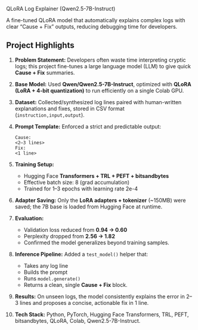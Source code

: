 
 QLoRA Log Explainer (Qwen2.5-7B-Instruct)

A fine-tuned QLoRA model that automatically explains complex logs with clear “Cause + Fix” outputs, reducing debugging time for developers.



## Project Highlights

1. **Problem Statement:** Developers often waste time interpreting cryptic logs; this project fine-tunes a large language model (LLM) to give quick **Cause + Fix** summaries.

2. **Base Model:** Used **Qwen/Qwen2.5-7B-Instruct**, optimized with **QLoRA (LoRA + 4-bit quantization)** to run efficiently on a single Colab GPU.

3. **Dataset:** Collected/synthesized log lines paired with human-written explanations and fixes, stored in CSV format (`instruction,input,output`).

4. **Prompt Template:** Enforced a strict and predictable output:

   ```
   Cause:
   <2–3 lines>
   Fix:
   <1 line>
   ```

5. **Training Setup:**

   * Hugging Face **Transformers + TRL + PEFT + bitsandbytes**
   * Effective batch size: 8 (grad accumulation)
   * Trained for 1–3 epochs with learning rate 2e-4

6. **Adapter Saving:** Only the **LoRA adapters + tokenizer** (\~150MB) were saved; the 7B base is loaded from Hugging Face at runtime.

7. **Evaluation:**

   * Validation loss reduced from **0.94 → 0.60**
   * Perplexity dropped from **2.56 → 1.82**
   * Confirmed the model generalizes beyond training samples.

8. **Inference Pipeline:** Added a `test_model()` helper that:

   * Takes any log line
   * Builds the prompt
   * Runs `model.generate()`
   * Returns a clean, single **Cause + Fix** block.

9. **Results:** On unseen logs, the model consistently explains the error in 2–3 lines and proposes a concise, actionable fix in 1 line.

10. **Tech Stack:**
    Python, PyTorch, Hugging Face Transformers, TRL, PEFT, bitsandbytes, QLoRA, Colab, Qwen2.5-7B-Instruct.

